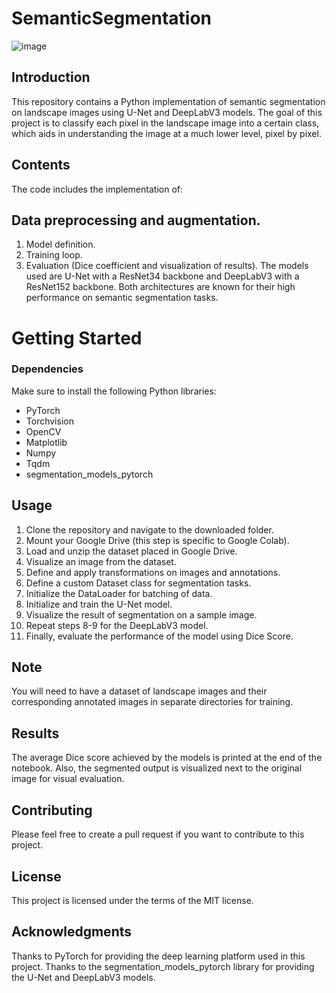 # SemanticSegmentation

![image](https://github.com/MrDexxter/SemanticSegmentation/assets/97404986/9f61c210-bca4-4768-8a6a-287099c7a8fa)

## Introduction
This repository contains a Python implementation of semantic segmentation on landscape images using U-Net and DeepLabV3 models. The goal of this project is to classify each pixel in the landscape image into a certain class, which aids in understanding the image at a much lower level, pixel by pixel.

## Contents
The code includes the implementation of:

## Data preprocessing and augmentation.
1. Model definition.
2. Training loop.
3. Evaluation (Dice coefficient and visualization of results).
The models used are U-Net with a ResNet34 backbone and DeepLabV3 with a ResNet152 backbone. Both architectures are known for their high performance on semantic segmentation tasks.

# Getting Started
### Dependencies
Make sure to install the following Python libraries:

* PyTorch
* Torchvision
* OpenCV
* Matplotlib
* Numpy
* Tqdm
* segmentation_models_pytorch

## Usage
1. Clone the repository and navigate to the downloaded folder.
2. Mount your Google Drive (this step is specific to Google Colab).
3. Load and unzip the dataset placed in Google Drive.
4. Visualize an image from the dataset.
5. Define and apply transformations on images and annotations.
6. Define a custom Dataset class for segmentation tasks.
7. Initialize the DataLoader for batching of data.
8. Initialize and train the U-Net model.
9. Visualize the result of segmentation on a sample image.
10. Repeat steps 8-9 for the DeepLabV3 model.
11. Finally, evaluate the performance of the model using Dice Score.

## Note
You will need to have a dataset of landscape images and their corresponding annotated images in separate directories for training.

## Results
The average Dice score achieved by the models is printed at the end of the notebook. Also, the segmented output is visualized next to the original image for visual evaluation.

## Contributing
Please feel free to create a pull request if you want to contribute to this project.

## License
This project is licensed under the terms of the MIT license.

## Acknowledgments
Thanks to PyTorch for providing the deep learning platform used in this project.
Thanks to the segmentation_models_pytorch library for providing the U-Net and DeepLabV3 models.
